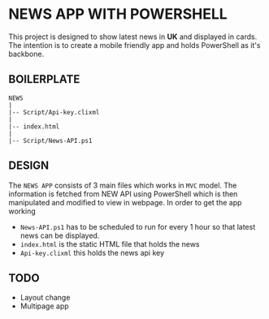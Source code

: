 #  NEWS APP WITH POWERSHELL

This project is designed to show latest news in **UK** and displayed in cards.
The intention is to create a mobile friendly app and holds PowerShell as it's
backbone.

## BOILERPLATE

    NEWS
    |
    |-- Script/Api-key.clixml
    |
    |-- index.html
    |
    |-- Script/News-API.ps1

## DESIGN

The `NEWS APP` consists of 3 main files which works in `MVC` model. The information is
fetched from NEW API using PowerShell which is then manipulated and modified to view
in webpage. In order to get the app working

- `News-API.ps1` has to be scheduled to run for every 1 hour so that latest news can be
displayed.
- `index.html` is the static HTML file that holds the news
- `Api-key.clixml` this holds the news api key

## TODO

- Layout change
- Multipage app